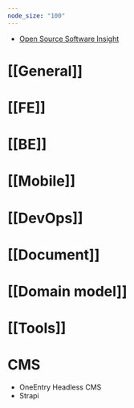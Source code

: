 ```yaml
---
node_size: "100"
---
```

- [Open Source Software Insight](https://ossinsight.io/collections)
# [[General]]
# [[FE]]
# [[BE]]
# [[Mobile]]
# [[DevOps]]
# [[Document]]
# [[Domain model]]
# [[Tools]]
# CMS
- OneEntry Headless CMS
- Strapi


